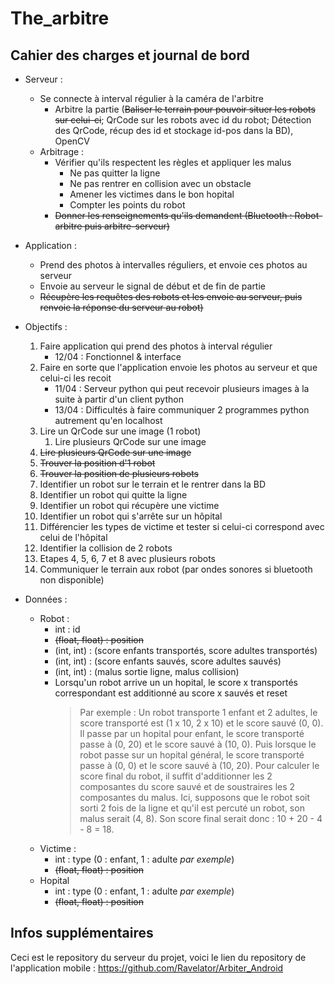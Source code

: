 # The_arbitre

## Cahier des charges et journal de bord

- Serveur :
    - Se connecte à interval régulier à la caméra de l'arbitre
      - Arbitre la partie (<del>Baliser le terrain pour pouvoir situer les robots sur celui-ci</del>; QrCode sur les robots avec id du robot; Détection des QrCode, récup des id et stockage id-pos dans la BD), OpenCV
    - Arbitrage :
      - Vérifier qu'ils respectent les règles et appliquer les malus
        - Ne pas quitter la ligne
        - Ne pas rentrer en collision avec un obstacle
        - Amener les victimes dans le bon hopital
        - Compter les points du robot
      - <del>Donner les renseignements qu'ils demandent (Bluetooth : Robot-arbitre puis arbitre-serveur)</del>
      
- Application :
    - Prend des photos à intervalles réguliers, et envoie ces photos au serveur
    - Envoie au serveur le signal de début et de fin de partie
    - <del>Récupère les requêtes des robots et les envoie au serveur, puis renvoie la réponse du serveur au robot)</del>

- Objectifs :
    1. Faire application qui prend des photos à interval régulier
        - 12/04 : Fonctionnel & interface
    2. Faire en sorte que l'application envoie les photos au serveur et que celui-ci les recoit
        - 11/04 : Serveur python qui peut recevoir plusieurs images à la suite à partir d'un client python
        - 13/04 : Difficultés à faire communiquer 2 programmes python autrement qu'en localhost
    3. Lire un QrCode sur une image (1 robot)
        1. Lire plusieurs QrCode sur une image
    4. <del>Lire plusieurs QrCode sur une image</del>
    5. <del>Trouver la position d'1 robot</del>
    6. <del>Trouver la position de plusieurs robots</del>
    4. Identifier un robot sur le terrain et le rentrer dans la BD
    5. Identifier un robot qui quitte la ligne
    6. Identifier un robot qui récupère une victime
    7. Identifier un robot qui s'arrête sur un hôpital
    8. Différencier les types de victime et tester si celui-ci correspond avec celui de l'hôpital
    9. Identifier la collision de 2 robots
    10. Etapes 4, 5, 6, 7 et 8 avec plusieurs robots
    11. Communiquer le terrain aux robot (par ondes sonores si bluetooth non disponible)

- Données :
    - Robot :
        - int : id
        - <del>(float, float) : position</del>
        - (int, int) : (score enfants transportés, score adultes transportés)
        - (int, int) : (score enfants sauvés, score adultes sauvés)
        - (int, int) : (malus sortie ligne, malus collision)
        - Lorsqu'un robot arrive un un hopital, le score x transportés correspondant est additionné au score x sauvés et reset
            > Par exemple : Un robot transporte 1 enfant et 2 adultes, le score transporté est (1 x 10, 2 x 10) et le score sauvé (0, 0). Il passe par un hopital pour enfant, le score transporté passe à (0, 20) et le score sauvé à (10, 0). Puis lorsque le robot passe sur un hopital général, le score transporté passe à (0, 0) et le score sauvé à (10, 20). Pour calculer le score final du robot, il suffit d'additionner les 2 composantes du score sauvé et de soustraires les 2 composantes du malus. Ici, supposons que le robot soit sorti 2 fois de la ligne et qu'il est percuté un robot, son malus serait (4, 8). Son score final serait donc : 10 + 20 - 4 - 8 = 18.
    - Victime :
        - int : type (0 : enfant, 1 : adulte *par exemple*)
        - <del>(float, float) : position</del>
    - Hopital
        - int : type (0 : enfant, 1 : adulte *par exemple*)
        - <del>(float, float) : position</del>

## Infos supplémentaires

Ceci est le repository du serveur du projet, voici le lien du repository de l'application mobile :
https://github.com/Ravelator/Arbiter_Android

